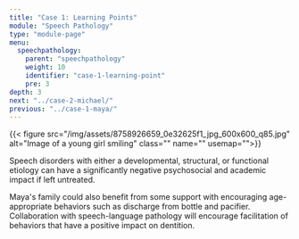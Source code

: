 ```yaml
---
title: "Case 1: Learning Points"
module: "Speech Pathology"
type: "module-page"
menu:
  speechpathology:
    parent: "speechpathology"
    weight: 10
    identifier: "case-1-learning-point"
    pre: 3
depth: 3
next: "../case-2-michael/"
previous: "../case-1-maya/"
---
```

<div class="pageblock right img-polaroid img-rounded">
<div class="caption">
</div>
{{< figure src="/img/assets/8758926659_0e32625f1_jpg_600x600_q85.jpg" alt="Image of a young girl smiling" class="" name="" usemap="">}}</div><div class="pageblock"><p>Speech disorders with either a developmental, structural, or functional etiology can have a significantly negative psychosocial and academic impact if left untreated.</p>
<p>Maya's family could also benefit from some support with encouraging age-appropriate behaviors such as discharge from bottle and pacifier. Collaboration with speech-language pathology will encourage facilitation of behaviors that have a positive impact on dentition.</p>
</div>